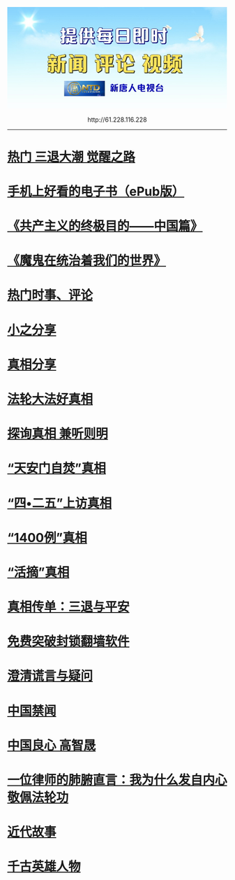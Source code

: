 <IMG SRC="bird/img/ntdtvflower.jpg" width=880></p>

<div align=center>http://61.228.116.228</div>

<hr>
<h1><b><a href="https://git.io/zbdodo">热门 三退大潮 觉醒之路</a></b></h1>

<h1><b><a href="https://git.io/3f">手机上好看的电子书（ePub版）</a></b></h1>

<h1><b><a href="https://git.io/goal">《共产主义的终极目的——中国篇》</a></b></h1>

<h1><b><a href="https://git.io/goal-2">《魔鬼在统治着我们的世界》</a></b></h1>

<h1><b><a href="https://git.io/n99">热门时事、评论</a></b></h1>

<h1><b><a href="https://git.io/wnn">小之分享</a></b></h1>

<h1><b><a href="https://git.io/birdf">真相分享</a></b></h1>

<h1><b><a href="https://git.io/02">法轮大法好真相</a></b></h1>

<h1><b><a href="https://git.io/ykkk">探询真相 兼听则明</a></b></h1>

<h1><b><a href="https://git.io/zf">“天安门自焚”真相</a></b></h1>

<h1><b><a href="https://git.io/55">“四•二五”上访真相</a></b></h1>

<h1><b><a href="https://git.io/1400">“1400例”真相</a></b></h1>

<h1><b><a href="https://git.io/4yu">“活摘”真相</a></b></h1>

<h1><b><a href="https://git.io/stpa">真相传单：三退与平安</a></b></h1>

<h1><b><a href="https://git.io/ffq">免费突破封锁翻墙软件</a></b></h1>

<h1><b><a href="https://git.io/zxtk1">澄清谎言与疑问</a></b></h1>

<h1><b><a href="https://git.io/DWDW">中国禁闻</a></b></h1>

<h1><b><a href="https://git.io/gzsls">中国良心 高智晟</a></b></h1>

<h1><b><a href="https://git.io/yer">一位律师的肺腑直言：我为什么发自内心敬佩法轮功</a></b></h1>

<h1><b><a href="https://git.io/jdd">近代故事</a></b></h1>

<h1><b><a href="https://git.io/cgys">千古英雄人物</a></b></h1>
